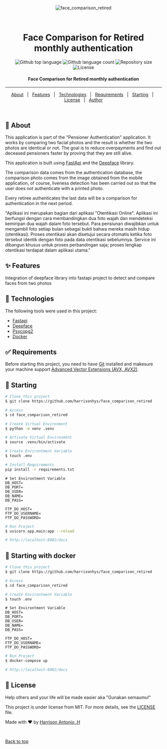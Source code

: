 <div align="center" id="top"> 
  <img src="./.github/app.gif" alt="face_comparison_retired" />

  &#xa0;

  <!-- <a href="https://face_comparison_retired.netlify.app">Demo</a> -->
</div>

<h1 align="center">Face Comparison for Retired monthly authentication</h1>

<p align="center">
  <img alt="Github top language" src="https://img.shields.io/github/languages/top/harrisonhys/face_comparison_retired?color=56BEB8">

  <img alt="Github language count" src="https://img.shields.io/github/languages/count/harrisonhys/face_comparison_retired?color=56BEB8">

  <img alt="Repository size" src="https://img.shields.io/github/repo-size/harrisonhys/face_comparison_retired?color=56BEB8">

  <img alt="License" src="https://img.shields.io/github/license/harrisonhys/face_comparison_retired?color=56BEB8">

  <!-- <img alt="Github issues" src="https://img.shields.io/github/issues/harrisonhys/face_comparison_retired?color=56BEB8" /> -->

  <!-- <img alt="Github forks" src="https://img.shields.io/github/forks/harrisonhys/face_comparison_retired?color=56BEB8" /> -->

  <!-- <img alt="Github stars" src="https://img.shields.io/github/stars/harrisonhys/face_comparison_retired?color=56BEB8" /> -->
</p>

<!-- Status -->

<h4 align="center"> 
Face Comparison for Retired monthly authentication
</h4> 

<hr> 

<p align="center">
  <a href="#dart-about">About</a> &#xa0; | &#xa0; 
  <a href="#sparkles-features">Features</a> &#xa0; | &#xa0;
  <a href="#rocket-technologies">Technologies</a> &#xa0; | &#xa0;
  <a href="#white_check_mark-requirements">Requirements</a> &#xa0; | &#xa0;
  <a href="#checkered_flag-starting">Starting</a> &#xa0; | &#xa0;
  <a href="#memo-license">License</a> &#xa0; | &#xa0;
  <a href="https://github.com/harrisonhys" target="_blank">Author</a>
</p>

<br>

## :dart: About ##

This application is part of the "Pensioner Authentication" application. It works by comparing two facial photos and the result is whether the two photos are identical or not. The goal is to reduce overpayments and find out deceased pensioners faster by proving that they are still alive.

This application is built using <a href="https://github.com/tiangolo/fastapi">FastApi</a> and the <a href="https://github.com/serengil/deepface">Deepface</a> library.

The comparison data comes from the authentication database, the comparison photo comes from the image obtained from the mobile application, of course, liveness detection has been carried out so that the user does not authenticate with a printed photo.

Every retiree authenticates the last data will be a comparison for authentication in the next period.

"Aplikasi ini merupakan bagian dari aplikasi "Otentikasi Online". Aplikasi ini berfungsi dengan cara membandingkan dua foto wajah dan mendeteksi kemiripan dua wajah dalam foto tersebut. Para pensiunan diwajibkan untuk mengambil foto setiap bulan sebagai bukti bahwa mereka masih hidup (otentikasi). Proses otentikasi akan disetujui secara otomatis ketika foto tersebut identik dengan foto pada data otentikasi sebelumnya. Service ini dibangun khusus untuk proses perbandingan saja; proses lengkap otentikasi terdapat dalam aplikasi utama."


## :sparkles: Features ##

Integration of deepface library into fastapi project to detect and compare faces from two photos

## :rocket: Technologies ##

The following tools were used in this project:

- [Fastapi](https://fastapi.tiangolo.com/)
- [Deepface](https://github.com/serengil/deepface)
- [Psycopg2](https://github.com/psycopg/psycopg2)
- [Docker](https://www.docker.com/)

## :white_check_mark: Requirements ##

Before starting this project, you need to have [Git](https://git-scm.com) installed and makesure your machine support [Advanced Vector Extensions (AVX, AVX2)](https://en.wikipedia.org/wiki/Advanced_Vector_Extensions). 

## :checkered_flag: Starting ##

```bash
# Clone this project
$ git clone https://github.com/harrisonhys/face_comparison_retired

# Access
$ cd face_comparison_retired

# Create Virtual Environment
$ python -m venv .venv

# Activate Virtual Environment
$ source .venv/bin/activate

# Create Environtment Variable
$ touch .env

# Install Requirements
pip install -r requirements.txt

```

```env
# Set Environtment Variable
DB_HOST=
DB_PORT=
DB_USER=
DB_NAME=
DB_PASS=

FTP_DO_HOST=
FTP_DO_USERNAME=
FTP_DO_PASSWORD=
```

```bash
# Run Project
$ uvicorn app.main:app --reload

# http://localhost:8002/docs
```

## :checkered_flag: Starting with docker ##

```bash
# Clone this project
$ git clone https://github.com/harrisonhys/face_comparison_retired

# Access
$ cd face_comparison_retired

# Create Environtment Variable
$ touch .env
```

```env
# Set Environtment Variable
DB_HOST=
DB_PORT=
DB_USER=
DB_NAME=
DB_PASS=

FTP_DO_HOST=
FTP_DO_USERNAME=
FTP_DO_PASSWORD=
```

```bash
# Run Project
$ docker-compose up

# http://localhost:8002/docs
```

## :memo: License ##


Help others and your life will be made easier aka "Gunakan semaumu!"

This project is under license from MIT. For more details, see the [LICENSE](LICENSE.md) file.


Made with :heart: by <a href="https://github.com/harrisonhys" target="_blank">Harrison Antonio .H</a>

&#xa0;

<a href="#top">Back to top</a>
